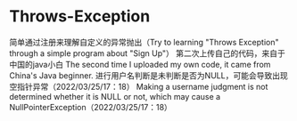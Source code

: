 # Throws-Exception
简单通过注册来理解自定义的异常抛出（Try to learning "Throws Exception" through a simple program about "Sign Up"）
第二次上传自己的代码，来自于中国的java小白
The second time I uploaded my own code, it came from China's Java beginner.
进行用户名判断是未判断是否为NULL，可能会导致出现空指针异常（2022/03/25/17：18）
Making a username judgment is not determined whether it is NULL or not, which may cause a NullPointerException（2022/03/25/17：18）

